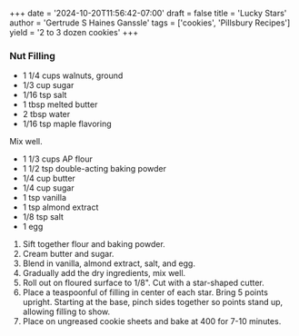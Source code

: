 +++
date = '2024-10-20T11:56:42-07:00'
draft = false
title = 'Lucky Stars'
author = 'Gertrude S Haines Ganssle'
tags = ['cookies', 'Pillsbury Recipes']
yield = '2 to 3 dozen cookies'
+++

### Nut Filling
* 1 1/4 cups walnuts, ground
* 1/3 cup sugar
* 1/16 tsp salt
* 1 tbsp melted butter
* 2 tbsp water
* 1/16 tsp maple flavoring

Mix well.

* 1 1/3 cups AP flour
* 1 1/2 tsp double-acting baking powder
* 1/4 cup butter
* 1/4 cup sugar
* 1 tsp vanilla
* 1 tsp almond extract
* 1/8 tsp salt
* 1 egg

1. Sift together flour and baking powder.
2. Cream butter and sugar.
3. Blend in vanilla, almond extract, salt, and egg. 
4. Gradually add the dry ingredients, mix well.
5. Roll out on floured surface to 1/8". Cut with a star-shaped cutter.
6. Place a teaspoonful of filling in center of each star. Bring 5 points upright. Starting at the base, pinch sides together so points stand up, allowing filling to show.
7. Place on ungreased cookie sheets and bake at 400 for 7-10 minutes.